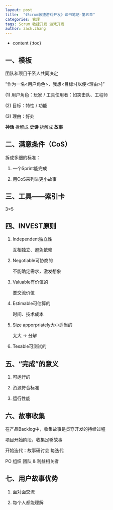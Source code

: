 ```yaml
---
layout: post
title:  "《Scrum敏捷游戏开发》读书笔记-第五章"
categories: 管理
tags: Scrum 敏捷开发 游戏开发
author: zack.zhang
---
```


* content
{:toc}

<!-- more -->

## 一、模板

团队和项目干系人共同决定

“作为一名\<用户角色\>，我想\<目标\>[以便\<理由\>]”

(1) 用户角色：玩家 / 工具使用者：如突击队、工程师
	
(2) 目标：特性 / 功能
	
(3) 理由：好处
	
**神话** 拆解成 **史诗** 拆解成 **故事**

## 二、满意条件（CoS）

拆成多细的标准：

1. 一个Sprint能完成

2. 用CoS来列举更小故事

## 三、工具——索引卡

3×5

## 四、INVEST原则

1. Independent独立性

    互相独立、避免依赖
	
2. Negotiable可协商的

    不能确定需求，激发想象
	
3. Valuable有价值的

    要交流价值
	
4. Estimable可估算的

    时间、技术成本
	
5. Size apporpriately大小适当的

    太大 → 分解
	
6. Tesable可测试的

## 五、“完成”的意义

1. 可运行的

2. 资源符合标准

3. 运行性能

## 六、故事收集

在产品Backlog中，收集故事是贯穿开发的持续过程

项目开始阶段，收集足够故事

开始迭代：故事研讨会   每迭代

PO 组织 团队 & 利益相关者

## 七、用户故事优势

1. 面对面交流

2. 每个人都能理解